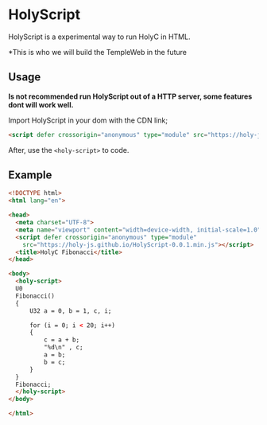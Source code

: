 # HolyScript

HolyScript is a experimental way to run HolyC in HTML.

*This is who we will build the TempleWeb in the future

## Usage

**Is not recommended run HolyScript out of a HTTP server, some features dont will work well.**

Import HolyScript in your dom with the CDN link;

```html
<script defer crossorigin="anonymous" type="module" src="https://holy-js.github.io/HolyScript-0.0.1.min.js"></script>
```

After, use the ```<holy-script>``` to code.

## Example

```html 
<!DOCTYPE html>
<html lang="en">

<head>
  <meta charset="UTF-8">
  <meta name="viewport" content="width=device-width, initial-scale=1.0">
  <script defer crossorigin="anonymous" type="module"
    src="https://holy-js.github.io/HolyScript-0.0.1.min.js"></script>
  <title>HolyC Fibonacci</title>
</head>

<body>
  <holy-script>
  U0
  Fibonacci()
  {
      U32 a = 0, b = 1, c, i;

      for (i = 0; i < 20; i++) 
      { 
          c = a + b; 
          "%d\n" , c; 
          a = b; 
          b = c; 
      } 
  } 
  Fibonacci; 
  </holy-script>
</body>

</html>
```
